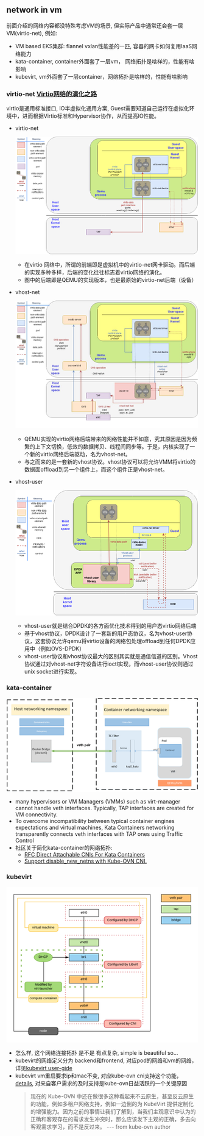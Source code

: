 ## network in vm

前面介绍的网络内容都没特殊考虑VM的场景, 但实际产品中通常还会套一层VM(virtio-net), 例如:

- VM based EKS集群: flannel vxlan性能差的一匹, 容器的网卡如何复用IaaS网络能力
- kata-container, container外面套了一层vm， 网络拓扑是啥样的，性能有啥影响
- kubevirt, vm外面套了一层container，网络拓扑是啥样的，性能有啥影响

### virtio-net [Virtio网络的演化之路](https://cloud.tencent.com/developer/article/1540284)

virtio是通用标准接口, IO半虚拟化通用方案, Guest需要知道自己运行在虚拟化环境中，进而根据Virtio标准和Hypervisor协作，从而提高IO性能。

- virtio-net
  
  ![virtio-net](../pics/virtio-net.png)
  - 在virtio 网络中，所谓的前端即是虚拟机中的virtio-net网卡驱动。而后端的实现多种多样，后端的变化往往标志着virtio网络的演化。 
  - 图中的后端即是QEMU的实现版本，也是最原始的virtio-net后端（设备）

- vhost-net

  ![vhost-net](../pics/vhost-net.jpeg)
  - QEMU实现的virtio网络后端带来的网络性能并不如意，究其原因是因为频繁的上下文切换，低效的数据拷贝、线程间同步等。于是，内核实现了一个新的virtio网络后端驱动，名为vhost-net。
  - 与之而来的是一套新的vhost协议。vhost协议可以将允许VMM将virtio的数据面offload到另一个组件上，而这个组件正是vhost-net。
  
- vhost-user

  ![vhost-user](../pics/vhost-user.png)
  - vhost-user就是结合DPDK的各方面优化技术得到的用户态virtio网络后端
  - 基于vhost协议，DPDK设计了一套新的用户态协议，名为vhost-user协议，这套协议允许qemu将virtio设备的网络包处理offload到任何DPDK应用中（例如OVS-DPDK）  
  - vhost-user协议和vhost协议最大的区别其实就是通信信道的区别。Vhost协议通过对vhost-net字符设备进行ioctl实现，而vhost-user协议则通过unix socket进行实现。
    
### kata-container

![kata-net-arch](../pics/kata-network.png)

 - many hypervisors or VM Managers (VMMs) such as virt-manager cannot handle veth interfaces. Typically, TAP interfaces are created for VM connectivity.
 - To overcome incompatibility between typical container engines expectations and virtual machines, Kata Containers networking transparently connects veth interfaces with TAP ones using Traffic Control
 - 社区关于简化kata-container的网络拓扑:
   - [RFC Direct Attachable CNIs For Kata Containers](https://github.com/kata-containers/kata-containers/issues/1922)
   - [Support disable_new_netns with Kube-OVN CNI.](https://github.com/kata-containers/kata-containers/issues/4914) 
    
### kubevirt

![kubevirt-net-arch](../pics/kubevirt-network.png)

- 怎么样, 这个网络连接拓扑 是不是 有点复杂, simple is beautiful so...
- kubevirt的网络定义分为 backend和frontend, 对应pod的网络和vm的网络，详见[kubevirt user-gide](https://kubevirt.io/user-guide/virtual_machines/interfaces_and_networks/)
- kubevirt vm重启要求ip和mac不变, 对应kube-ovn cni支持这个功能，[details](https://easystack.atlassian.net/browse/EAS-93642), 对来自客户需求的及时支持是kube-ovn日益活跃的一个关键原因
  > 现在的 Kube-OVN 中还在做很多这种看起来不云原生，甚至反云原生的功能，例如多租户网络支持，例如一边倒的为 KubeVirt 提供定制化的增强能力。因为之前的事情让我们了解到，当我们主观意识中认为的正确和客观存在的需求发生冲突时，那么应该发下主观的正确，多去向客观需求学习，而不是反过来。
  > --- from kube-ovn author